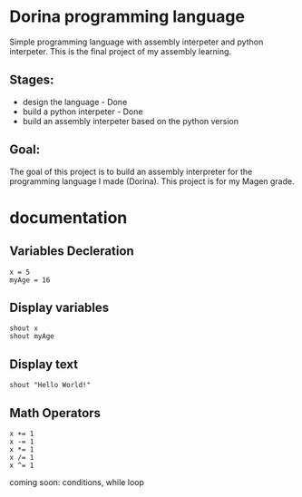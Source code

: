 # Dorina programming language
Simple programming language with assembly interpeter and python interpeter.
This is the final project of my assembly learning.

## Stages:
* design the language - Done
* build a python interpeter - Done
* build an assembly interpeter based on the python version

## Goal:
 The goal of this project is to build an assembly interpreter for the programming language I made (Dorina).
 This project is for my Magen grade.
 
 # documentation
 
 ## Variables Decleration
```
x = 5
myAge = 16
```

## Display variables
```
shout x
shout myAge
```

## Display text
```
shout "Hello World!"
```

## Math Operators
```
x += 1
x -= 1
x *= 1
x /= 1
x ^= 1
```

coming soon: conditions, while loop
